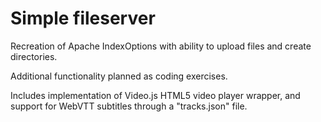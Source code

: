 # Simple fileserver
Recreation of Apache IndexOptions with ability to upload files and create directories.

Additional functionality planned as coding exercises.

Includes implementation of Video.js HTML5 video player wrapper, and support for WebVTT subtitles through a "tracks.json" file.
